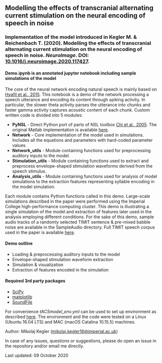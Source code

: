 ## Modelling the effects of transcranial alternating current stimulation on the neural encoding of speech in noise

### Implementation of the model introduced in Kegler M. & Reichenbach T. (2020). Modelling the effects of transcranial alternating current stimulation on the neural encoding of speech in noise. *NeuroImage*. DOI: [10.1016/j.neuroimage.2020.117427](https://doi.org/10.1016/j.neuroimage.2020.117427).

#### Demo.ipynb is an annotated jupyter notebook including sample simulations of the model

The core of the neural network encoding natural speech is mainly based on [Hyafil et al., 2015](https://elifesciences.org/articles/06213.pdf). This notebook is a demo of the network processing a speech utterance and encoding its content through spiking activity. In particular, the slower theta activity parses the utterance into chunks and faster gamma activity captures acoustic content of each chunk. Custom written code is divided into 5 modules:
- **PyNSL** - Direct Python port of parts of NSL toolbox [Chi et al., 2005](https://asa.scitation.org/doi/full/10.1121/1.1945807). The original Matlab implementation is available [here](http://nsl.isr.umd.edu/downloads.html).
- **Network** - Core implementation of the model used in simulations. Includes all the equations and parameters with hard-coded parameter values.
- **Network_utils** - Module containing functions used for preprocessing auditory inputs to the model.
- **Stimulation_utils** - Module containing functions used to extract and preprocess envelope-shaped stimulation waveforms derived from the speech stimulus.
- **Analysis_utils** - Module containing functions used for analysis of model simulations to the extraction features representing syllable encoding in the model simulation.

Each module contains Python functions called in this demo. Large-scale simulations described in the paper were performed using the Imperial College high-performance computing cluster. This demo is illustrating a single simulation of the model and extraction of features later used in the analysis employing different conditions. For the sake of this demo, sample audio tracks of a randomly selected TIMIT sentence & pre-mixed babble noise are available in the SampleAudio directory. Full TIMIT speech corpus used in the paper is available [here](https://catalog.ldc.upenn.edu/LDC93S1).

#### Demo outline
- Loading & preprocessing auditory inputs to the model
- Envelope-shaped stimulation waveform extraction
- Simulation & visualization
- Extraction of features encoded in the simulation

#### Required 3rd party packages
- [SciPy](https://www.scipy.org/)
- [matplotlib](https://matplotlib.org/)
- [SoundFile](https://pysoundfile.readthedocs.io/en/latest/)

For convenience *tACSmodel_env.yml* can be used to set up environment as described [here](https://docs.conda.io/projects/conda/en/latest/user-guide/tasks/manage-environments.html). The environment and the code were tested on a Linux (Ubuntu 16.04 LTS) and MAC (macOS Catalina 10.15.5) machines.

Author: Mikolaj Kegler (mikolaj.kegler16@imperial.ac.uk)

In case of any issues, questions or suggestions, please do open an issue in the repository and/or email me directly.

Last updated: 09 October 2020
